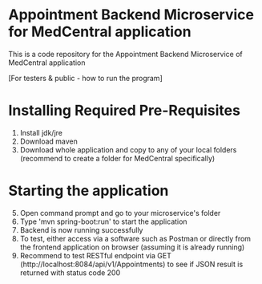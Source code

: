 # Appointment Backend Microservice for MedCentral application
This is a code repository for the Appointment Backend Microservice of MedCentral application

[For testers & public - how to run the program]

# Installing Required Pre-Requisites
1. Install jdk/jre
2. Download maven
3. Download whole application and copy to any of your local folders (recommend to create a folder for MedCentral specifically)
   
# Starting the application
5. Open command prompt and go to your microservice's folder
6. Type 'mvn spring-boot:run' to start the application
7. Backend is now running successfully
8. To test, either access via a software such as Postman or directly from the frontend application on browser (assuming it is already running)
9. Recommend to test RESTful endpoint via GET (http://localhost:8084/api/v1/Appointments) to see if JSON result is returned with status code 200
